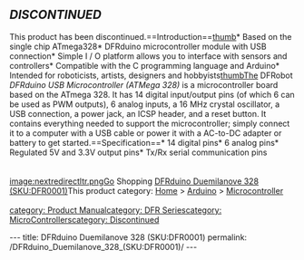 <h2 id="discontinued"><strong><em>DISCONTINUED</em></strong></h2>
<p>This product has been discontinued.==Introduction==<a href="image:DFR0001.jpg" title="wikilink">thumb</a>* Based on the single chip ATmega328* DFRduino microcontroller module with USB connection* Simple I / O platform allows you to interface with sensors and controllers* Compatible with the C programming language and Arduino* Intended for roboticists, artists, designers and hobbyists<a href="image:dfrduino-usb-microcontroller-atmega328.jpg" title="wikilink">thumbThe</a> DFRobot <em>DFRduino USB Microcontroller (ATMega 328)</em> is a microcontroller board based on the ATmega 328. It has 14 digital input/output pins (of which 6 can be used as PWM outputs), 6 analog inputs, a 16 MHz crystal oscillator, a USB connection, a power jack, an ICSP header, and a reset button. It contains everything needed to support the microcontroller; simply connect it to a computer with a USB cable or power it with a AC-to-DC adapter or battery to get started.==Specification==* 14 digital pins* 6 analog pins* Regulated 5V and 3.3V output pins* Tx/Rx serial communication pins<br /><br /><br /><a href="image:nextredirectltr.png" title="wikilink">image:nextredirectltr.pngGo</a> Shopping <a href="https://www.dfrobot.com/product-49.html">DFRduino Duemilanove 328 (SKU:DFR0001)</a>This product category: <a href="https://www.dfrobot.com/">Home</a> &gt; <a href="https://www.dfrobot.com/category-35.html">Arduino</a> &gt; <a href="https://www.dfrobot.com/category-104.html">Microcontroller</a><br /><br /><a href="category:_Product_Manual" title="wikilink">category: Product Manual</a><a href="category:_DFR_Series" title="wikilink">category: DFR Series</a><a href="category:_MicroControllers" title="wikilink">category: MicroControllers</a><a href="category:_Discontinued" title="wikilink">category: Discontinued</a></p>---
title: DFRduino Duemilanove 328 (SKU:DFR0001)
permalink: /DFRduino_Duemilanove_328_(SKU:DFR0001)/
---

